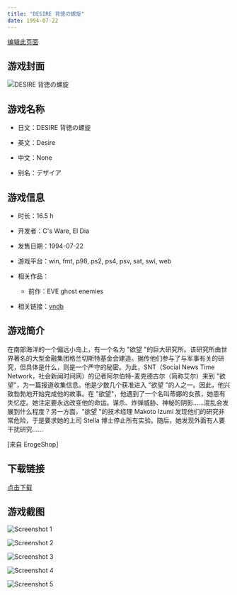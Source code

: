 ```yaml
---
title: "DESIRE 背徳の螺旋"
date: 1994-07-22
---
```

[编辑此页面](https://github.com/ACG-3/ADV3-source/blob/main/source/_posts/EVE%20The%20Lost%20One.md)

## 游戏封面

![DESIRE 背徳の螺旋](https%3A//pan.timero.xyz/onedrive/img_lib_001/EVE%20The%20Lost%20One_cover.avif)


## 游戏名称

- 日文：DESIRE 背徳の螺旋
- 英文：Desire
- 中文：None

- 别名：デザイア


## 游戏信息

- 时长：16.5 h
- 开发者：C's Ware, El Dia
- 发售日期：1994-07-22
- 游戏平台：win, fmt, p98, ps2, ps4, psv, sat, swi, web
- 相关作品：
   - 前作：EVE ghost enemies

- 相关链接：[vndb](https://vndb.org/v151)


## 游戏简介

在南部海洋的一个偏远小岛上，有一个名为 "欲望 "的巨大研究所。该研究所由世界著名的大型金融集团格兰切斯特基金会建造。据传他们参与了与军事有关的研究，但具体是什么，则是一个严守的秘密。为此，SNT（Social News Time Network，社会新闻时间网）的记者阿尔伯特-麦克德古尔（简称艾尔）来到 "欲望"，为一篇报道收集信息。他是少数几个获准进入 "欲望 "的人之一。因此，他兴致勃勃地开始完成他的故事。在 "欲望"，他遇到了一个名叫蒂娜的女孩，她患有失忆症。她注定要永远改变他的命运。谋杀、炸弹威胁、神秘的阴影......混乱会发展到什么程度？另一方面，"欲望 "的技术经理 Makoto Izumi 发现他们的研究非常危险，于是要求她的上司 Stella 博士停止所有实验。随后，她发现外面有人要干扰研究......

[来自 ErogeShop］


## 下载链接

[点击下载](https://pan.timero.xyz/onedrive/adv_lib_001/EVE%20The%20Lost%20One)


## 游戏截图


![Screenshot 1](https%3A//pan.timero.xyz/onedrive/img_lib_001/EVE%20The%20Lost%20One_Screenshot_1.avif)

![Screenshot 2](https%3A//pan.timero.xyz/onedrive/img_lib_001/EVE%20The%20Lost%20One_Screenshot_2.avif)

![Screenshot 3](https%3A//pan.timero.xyz/onedrive/img_lib_001/EVE%20The%20Lost%20One_Screenshot_3.avif)

![Screenshot 4](https%3A//pan.timero.xyz/onedrive/img_lib_001/EVE%20The%20Lost%20One_Screenshot_4.avif)

![Screenshot 5](https%3A//pan.timero.xyz/onedrive/img_lib_001/EVE%20The%20Lost%20One_Screenshot_5.avif)

